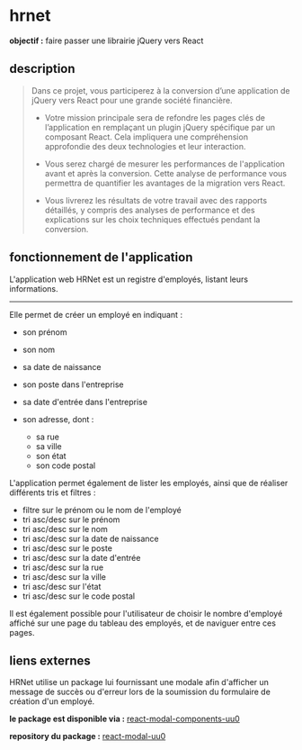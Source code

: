 # hrnet

**objectif :** faire passer une librairie jQuery vers React

## description

>Dans ce projet, vous participerez à la conversion d’une application de jQuery vers React pour une grande société financière.
>
>- Votre mission principale sera de refondre les pages clés de l’application en remplaçant un plugin jQuery spécifique par un composant React.
Cela impliquera une compréhension approfondie des deux technologies et leur interaction.
>
>- Vous serez chargé de mesurer les performances de l'application avant et après la conversion. Cette analyse de performance vous permettra de quantifier les avantages de la migration vers React.
>
>- Vous livrerez les résultats de votre travail avec des rapports détaillés, y compris des analyses de performance et des explications sur les choix techniques effectués pendant la conversion.

## fonctionnement de l'application

L'application web HRNet est un registre d'employés, listant leurs informations.

---

Elle permet de créer un employé en indiquant :

- son prénom
- son nom
- sa date de naissance
- son poste dans l'entreprise
- sa date d'entrée dans l'entreprise
- son adresse, dont :

  - sa rue
  - sa ville
  - son état
  - son code postal

L'application permet également de lister les employés, ainsi que de réaliser différents tris et filtres :

- filtre sur le prénom ou le nom de l'employé
- tri asc/desc sur le prénom
- tri asc/desc sur le nom
- tri asc/desc sur la date de naissance
- tri asc/desc sur le poste
- tri asc/desc sur la date d'entrée
- tri asc/desc sur la rue
- tri asc/desc sur la ville
- tri asc/desc sur l'état
- tri asc/desc sur le code postal

Il est également possible pour l'utilisateur de choisir le nombre d'employé affiché sur une page du tableau des employés, et de naviguer entre ces pages.

## liens externes
HRNet utilise un package lui fournissant une modale afin d'afficher un message de succès ou d'erreur lors de la soumission du formulaire de création d'un employé. 

**le package est disponible via :** [react-modal-components-uu0](https://www.npmjs.com/package/react-modal-component-uu0) 

**repository du package :** 
[react-modal-uu0](https://github.com/uu-0/react-modal-uu0) 